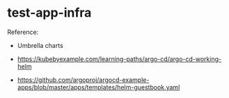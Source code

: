 # test-app-infra

Reference:

* Umbrella charts
* https://kubebyexample.com/learning-paths/argo-cd/argo-cd-working-helm

* https://github.com/argoproj/argocd-example-apps/blob/master/apps/templates/helm-guestbook.yaml
